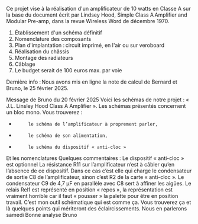 Ce projet vise à la réalisation d'un amplificateur de 10 watts en Classe A sur la base du document écrit par Lindsey Hood, Simple Class A Amplifier and Modular Pre-amp, dans la revue 
Wireless Word de décembre 1970.
1) Établissement d'un schéma définitif
2) Nomenclature des composants
3) Plan d'implantation : circuit imprimé, en l'air ou sur veroboard
4) Réalisation du châssis
5) Montage des radiateurs
6) Câblage
7) Le budget serait de 100 euros max. par voie

Dernière info : Nous avons mis en ligne la note de calcul de Bernard et Bruno, le 25 février 2025.
   
 Message de Bruno du 20 février 2025
Voici les schémas de notre projet : « J.L. Linsley Hood Class A Amplifier ».
Les schémas présentés concernent un bloc mono.
Vous trouverez :
-          le schéma de l’amplificateur à proprement parler,
-          le schéma de son alimentation,
-          le schéma du dispositif « anti-cloc »
Et les nomenclatures
Quelques commentaires :
Le dispositif « anti-cloc » est optionnel
La résistance R11 sur l’amplificateur n’est à câbler qu’en l’absence de ce dispositif. Dans ce cas c’est elle qui charge le condensateur de sortie C8 de l’amplificateur, sinon c’est R2 de la carte « anti-cloc ».
Le condensateur C9 de 4,7 µF en parallèle avec C8 sert à affiner les aigües.
Le relais Rel1 est représenté en position « repos », la représentation est vraiment horrible car il faut « pousser » la palette pour être en position travail. C’est mon outil schématique qui est comme ça.
Vous trouverez ça et là quelques points qui mériteront des éclaircissements. Nous en parlerons samedi
Bonne analyse
Bruno
